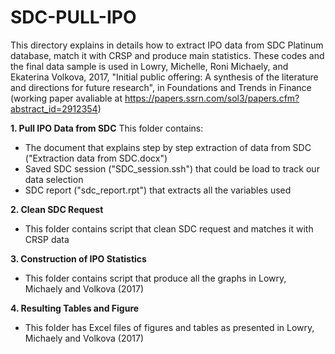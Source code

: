 # SDC-PULL-IPO
This directory explains in details how to extract IPO data from SDC Platinum database, match it with CRSP and produce main statistics.
These codes and the final data sample is used in Lowry, Michelle, Roni Michaely, and Ekaterina Volkova, 2017, "Initial public offering: A synthesis of the literature and directions for future research", in Foundations and Trends in Finance (working paper avaliable at https://papers.ssrn.com/sol3/papers.cfm?abstract_id=2912354)


**1. Pull IPO Data from SDC**
This folder contains:
 - The document that explains step by step extraction of data from SDC ("Extraction data from SDC.docx")
 - Saved SDC session ("SDC_session.ssh") that could be load to track our data selection
 - SDC report ("sdc_report.rpt") that extracts all the variables used 

**2. Clean SDC Request**

- This folder contains script that clean SDC request and matches it with CRSP data

**3. Construction of IPO Statistics**

- This folder contains script that produce all the graphs in Lowry, Michaely and Volkova (2017)


**4. Resulting Tables and Figure**

- This folder has Excel files of figures and tables as presented in Lowry, Michaely and Volkova (2017)
